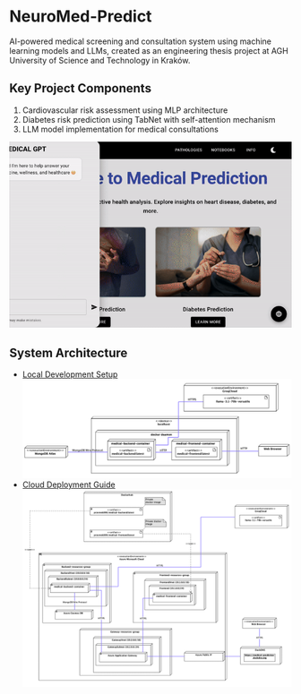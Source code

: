 # NeuroMed-Predict

AI-powered medical screening and consultation system using machine learning models and LLMs, created as an engineering thesis project at AGH University of Science and Technology in Kraków.

## Key Project Components
1. Cardiovascular risk assessment using MLP architecture
2. Diabetes risk prediction using TabNet with self-attention mechanism
3. LLM model implementation for medical consultations

![LLM](doc/files/chat.gif)

## System Architecture
- [Local Development Setup](README-LOCAL.md)
![System Architecture Diagram](doc/files/local.png)
- [Cloud Deployment Guide](README-CLOUD.md)
![System Architecture Diagram](doc/files/cloud.png)

